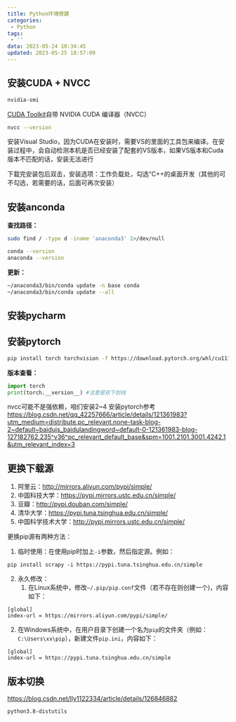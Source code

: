 ```yaml
---
title: Python环境搭建
categories:
 - Python
tags:
 - ''
data: 2023-05-24 10:34:45
updated: 2023-05-25 18:57:09
---
```


## 安装CUDA + NVCC

```bash
nvidia-smi
```

[CUDA Toolkit](https://developer.nvidia.com/cuda-downloads)自带 NVIDIA CUDA 编译器（NVCC）

```bash
nvcc --version
```

安装Visual Studio，因为CUDA在安装时，需要VS的里面的工具包来编译。在安装过程中，会自动检测本机是否已经安装了配套的VS版本，如果VS版本和Cuda版本不匹配的话，安装无法进行

下载完安装包后双击，安装选项：工作负载处，勾选“C++的桌面开发（其他的可不勾选，若需要的话，后面可再次安装）

## 安装anconda

**查找路径：**
```bash
sudo find / -type d -iname 'anaconda3' 2>/dev/null
```

```bash
conda --version
anaconda --version
```

**更新：**
```bash
~/anaconda3/bin/conda update -n base conda
~/anaconda3/bin/conda update --all
```

## 安装pycharm

## 安装pytorch

```bash
pip install torch torchvision -f https://download.pytorch.org/whl/cu111/torch_stable.html
```

**版本查看：**
```python
import torch
print(torch.__version__) #注意是双下划线
```

nvcc可能不是强依赖，咱们安装2~4
安装pytorch参考
https://blog.csdn.net/qq_42257666/article/details/121361983?utm_medium=distribute.pc_relevant.none-task-blog-2~default~baidujs_baidulandingword~default-0-121361983-blog-127182762.235^v36^pc_relevant_default_base&spm=1001.2101.3001.4242.1&utm_relevant_index=3



## 更换下载源

1. 阿里云：http://mirrors.aliyun.com/pypi/simple/
2. 中国科技大学：https://pypi.mirrors.ustc.edu.cn/simple/
3. 豆瓣：http://pypi.douban.com/simple/
4. 清华大学：https://pypi.tuna.tsinghua.edu.cn/simple/
5. 中国科学技术大学：http://pypi.mirrors.ustc.edu.cn/simple/

更换pip源有两种方法：

1. 临时使用：在使用pip时加上`-i`参数，然后指定源。例如：
```
pip install scrapy -i https://pypi.tuna.tsinghua.edu.cn/simple
```

2. 永久修改：
   1. 在Linux系统中，修改`~/.pip/pip.conf`文件（若不存在则创建一个)，内容如下：
```
[global]
index-url = https://mirrors.aliyun.com/pypi/simple/
```
   2. 在Windows系统中，在用户目录下创建一个名为`pip`的文件夹（例如：`C:\Users\xx\pip`），新建文件`pip.ini`，内容如下：
```
[global]
index-url = https://pypi.tuna.tsinghua.edu.cn/simple
```

## 版本切换

https://blog.csdn.net/lly1122334/article/details/126846882




```
python3.8-distutils
```